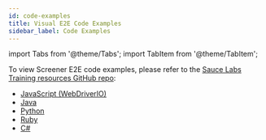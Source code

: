 ```yaml
---
id: code-examples
title: Visual E2E Code Examples
sidebar_label: Code Examples
---
```


import Tabs from '@theme/Tabs';
import TabItem from '@theme/TabItem';

To view Screener E2E code examples, please refer to the [Sauce Labs Training resources GitHub repo](https://github.com/saucelabs-training):

- [JavaScript (WebDriverIO)](https://github.com/saucelabs-training/demo-js/tree/main/webdriverio/webdriver/examples/visual-e2e)
- [Java](https://github.com/saucelabs-training/demo-java/blob/main/selenium-junit4-examples/src/test/java/com/saucedemo/selenium/junit4/SimpleVisualE2ETest.java)
- [Python](https://github.com/saucelabs-training/demo-python/tree/main/examples/sauce_visual)
- [Ruby](https://github.com/saucelabs-training/demo-ruby/tree/main/sauce-features/visual)
- [C#](https://github.com/saucelabs-training/demo-csharp/tree/main/SauceExamples/SeleniumNunit/Visual)
